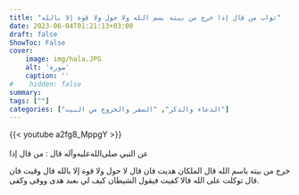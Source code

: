 ```yaml
---
title: "ثواب من قال إذا خرج من بيته بسم الله ولا حول ولا قوة إلا بالله"
date: 2023-06-04T01:21:13+03:00
draft: false
ShowToc: False
cover:
    image: img/hala.JPG
    alt: 'صورة'
    caption: ''
#    hidden: false
summary: 
tags: [""]
categories: ["الدعاء والذكر", "السفر والخروج من البيت"]
---
```

{{< youtube a2fg8_MppgY >}}  
 <br>
عن النبي صلى‌الله‌عليه‌وآله قال : من قال إذا
 
خرج من بيته باسم الله قال الملكان هديت فان قال لا حول ولا قوة إلا
بالله قال وقيت فان قال توكلت على الله قالا كفيت فيقول الشيطان كيف
لي بعبد هدى ووقى وكفى.

